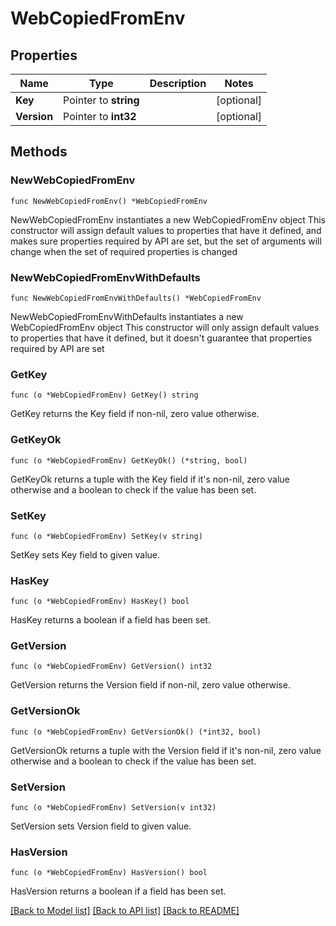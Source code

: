 # WebCopiedFromEnv

## Properties

Name | Type | Description | Notes
------------ | ------------- | ------------- | -------------
**Key** | Pointer to **string** |  | [optional] 
**Version** | Pointer to **int32** |  | [optional] 

## Methods

### NewWebCopiedFromEnv

`func NewWebCopiedFromEnv() *WebCopiedFromEnv`

NewWebCopiedFromEnv instantiates a new WebCopiedFromEnv object
This constructor will assign default values to properties that have it defined,
and makes sure properties required by API are set, but the set of arguments
will change when the set of required properties is changed

### NewWebCopiedFromEnvWithDefaults

`func NewWebCopiedFromEnvWithDefaults() *WebCopiedFromEnv`

NewWebCopiedFromEnvWithDefaults instantiates a new WebCopiedFromEnv object
This constructor will only assign default values to properties that have it defined,
but it doesn't guarantee that properties required by API are set

### GetKey

`func (o *WebCopiedFromEnv) GetKey() string`

GetKey returns the Key field if non-nil, zero value otherwise.

### GetKeyOk

`func (o *WebCopiedFromEnv) GetKeyOk() (*string, bool)`

GetKeyOk returns a tuple with the Key field if it's non-nil, zero value otherwise
and a boolean to check if the value has been set.

### SetKey

`func (o *WebCopiedFromEnv) SetKey(v string)`

SetKey sets Key field to given value.

### HasKey

`func (o *WebCopiedFromEnv) HasKey() bool`

HasKey returns a boolean if a field has been set.

### GetVersion

`func (o *WebCopiedFromEnv) GetVersion() int32`

GetVersion returns the Version field if non-nil, zero value otherwise.

### GetVersionOk

`func (o *WebCopiedFromEnv) GetVersionOk() (*int32, bool)`

GetVersionOk returns a tuple with the Version field if it's non-nil, zero value otherwise
and a boolean to check if the value has been set.

### SetVersion

`func (o *WebCopiedFromEnv) SetVersion(v int32)`

SetVersion sets Version field to given value.

### HasVersion

`func (o *WebCopiedFromEnv) HasVersion() bool`

HasVersion returns a boolean if a field has been set.


[[Back to Model list]](../README.md#documentation-for-models) [[Back to API list]](../README.md#documentation-for-api-endpoints) [[Back to README]](../README.md)


